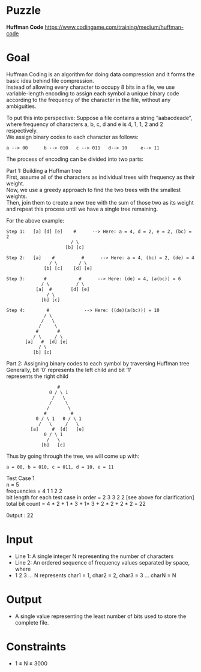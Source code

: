 # Puzzle
**Huffman Code** https://www.codingame.com/training/medium/huffman-code

# Goal
Huffman Coding is an algorithm for doing data compression and it forms the basic idea behind file compression.   
Instead of allowing every character to occupy 8 bits in a file, we use variable-length encoding to assign each symbol a unique binary code according to the frequency of the character in the file, without any ambiguities.

To put this into perspective: Suppose a file contains a string “aabacdeade”, where frequency of characters a, b, c, d and e is 4, 1, 1, 2 and 2 respectively.   
We assign binary codes to each character as follows:
```
a --> 00	  b --> 010	  c --> 011	  d--> 10	  e--> 11 
```

The process of encoding can be divided into two parts:

Part 1: Building a Huffman tree  
First, assume all of the characters as individual trees with frequency as their weight.   
Now, we use a greedy approach to find the two trees with the smallest weights.   
Then, join them to create a new tree with the sum of those two as its weight and repeat this process until we have a single tree remaining.  

For the above example:  
```
Step 1:   [a] [d] [e]    #      --> Here: a = 4, d = 2, e = 2, (bc) = 2
                        / \
                      [b] [c]

Step 2:   [a]    #          #      --> Here: a = 4, (bc) = 2, (de) = 4
                / \        / \
              [b] [c]    [d] [e]

Step 3:       #            #      --> Here: (de) = 4, (a(bc)) = 6
             / \          / \
           [a]  #       [d] [e]
               / \
             [b] [c]

Step 4:        #             --> Here: ((de)(a(bc))) = 10
              / \   
             /   \  
            /     \   
           #       #  
          / \     / \
       [a]   #  [d] [e]
            / \
          [b] [c]
```

Part 2: Assigning binary codes to each symbol by traversing Huffman tree  
Generally, bit ‘0’ represents the left child and bit ‘1’  
represents the right child  
```
                   #                          
                0 / \ 1  
                 /   \  
                /     \
               /       \
              #         #
           0 / \ 1   0 / \ 1
            /   \     /   \
         [a]     #  [d]   [e]
              0 / \ 1
               /   \
             [b]   [c]
```

Thus by going through the tree, we will come up with:
```
a = 00, b = 010, c = 011, d = 10, e = 11
```

Test Case 1  
n = 5  
frequencies = 4 1 1 2 2  
bit length for each test case in order = 2 3 3 2 2 [see above for clarification]  
total bit count = 4 * 2 + 1 * 3 + 1* 3 + 2 * 2 + 2 * 2 = 22  

0utput : 22  

# Input
* Line 1: A single integer N representing the number of characters
* Line 2: An ordered sequence of frequency values separated by space, where
* 1 2 3 ... N represents char1 = 1, char2 = 2, char3 = 3 ... charN = N

# Output
* A single value representing the least number of bits used to store the complete file.

# Constraints
* 1 ≤ N ≤ 3000
